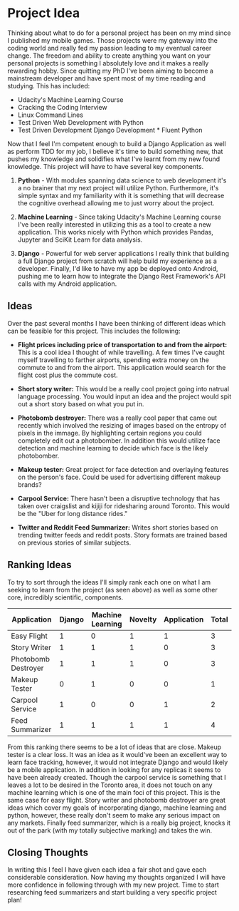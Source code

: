 
# Project Idea

Thinking about what to do for a personal project has been on my mind
since I published my mobile games. Those projects were my gateway into
the coding world and really fed my passion leading to my eventual career
change. The freedom and ability to create anything you want on your
personal projects is something I absolutely love and it makes a really
rewarding hobby. Since quitting my PhD I've been aiming to become a
mainstream developer and have spent most of my time reading and
studying. This has included:

* Udacity's Machine Learning Course
* Cracking the Coding Interview
* Linux Command Lines
* Test Driven Web Development with Python
* Test Driven Development Django Development * Fluent Python

Now that I feel I'm competent enough to build a Django Application as
well as perform TDD for my job, I believe it's time to build something
new, that pushes my knowledge and solidifies what I've learnt from
my new found knowledge. This project will have to have several key
components.

1. **Python** - With modules spanning data science to web development
   it's a no brainer that my next project will utilize Python.
   Furthermore, it's simple syntax and my familiarity with it is
   something that will decrease the cognitive overhead allowing me to
   just worry about the project.

2. **Machine Learning** - Since taking Udacity's Machine Learning course
   I've been really interested in utilizing this as a tool to create a
   new application. This works nicely with Python which provides Pandas,
   Jupyter and SciKit Learn for data analysis.

3. **Django** - Powerful for web server applications I really think that
   building a full Django project from scratch will help build my
   experience as a developer. Finally, I'd like to have my app be
   deployed onto Android, pushing me to learn  how to integrate the
   Django Rest Framework's API calls with my Android application.

## Ideas

Over the past several months I have been thinking of different ideas
which can be feasible for this project. This includes the following:

* **Flight prices including price of transportation to and from the
  airport:** This is a cool idea I thought of while travelling. A few
  times I've caught myself travelling to farther airports, spending
  extra money on the commute to and from the airport. This application
  would search for the flight cost plus the commute cost.

* **Short story writer:** This would be a really cool project going into
  natrual language processing. You would input an idea and the project
  would spit out a short story based on what you put in.

* **Photobomb destroyer:** There was a really cool paper that came out
  recently which involved the resizing of images based on the entropy
  of pixels in the immage. By highlighting certain regions you could
  completely edit out a photobomber. In addition this would utilize
  face detection and machine learning to decide which face is the
  likely photobomber.

* **Makeup tester:** Great project for face detection and overlaying
  features on the person's face. Could be used for advertising different
  makeup brands?

* **Carpool Service:** There hasn't been a disruptive technology that
  has taken over craigslist and kijiji for ridesharing around Toronto.
  This would be the "Uber for long distance rides."

* **Twitter and Reddit Feed Summarizer:** Writes short stories based on
  trending twitter feeds and reddit posts. Story formats are trained
  based on previous stories of similar subjects.

## Ranking Ideas

To try to sort through the ideas I'll simply rank each one on what I am
seeking to learn from the project (as seen above) as well as some other
core, incredibly scientific, components.

| Application         | Django | Machine Learning | Novelty | Application | Total |
| ------------------- | ------ | ---------------- | ------- | ----------- | ----- |
| Easy Flight         |   1    |         0        |    1    |      1      |   3   |
| Story Writer        |   1    |         1        |    1    |      0      |   3   |
| Photobomb Destroyer |   1    |         1        |    1    |      0      |   3   |
| Makeup Tester       |   0    |         1        |    0    |      0      |   1   |
| Carpool Service     |   1    |         0        |    0    |      1      |   2   |
| Feed Summarizer     |   1    |         1        |    1    |      1      |   4   |

From this ranking there seems to be a lot of ideas that are close.
Makeup tester is a clear loss. It was an idea as it would've been an
excellent way to learn face tracking, however, it would not integrate
Django and would likely be a mobile application. In addition in looking
for any replicas it seems to have been already created. Though the
carpool service is something that I leaves a lot to be desired in the
Toronto area, it does not touch on any machine learning which is one
of the main foci of this project. This is the same case for easy flight.
Story writer and photobomb destroyer are great ideas which cover my
goals of incorporating django, machine learning and python, however,
these really don't seem to make any serious impact on any markets.
Finally feed summarizer, which is a really big project, knocks it out
of the park (with my totally subjective marking) and takes the win.

## Closing Thoughts

In writing this I feel I have given each idea a fair shot and gave each
considerable consideration. Now having my thoughts organized I will have
more confidence in following through with my new project. Time to start
researching feed summarizers and start building a very specific project
plan!

